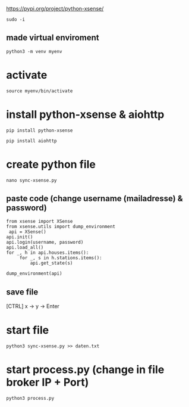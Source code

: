 
https://pypi.org/project/python-xsense/

```
sudo -i
```
## made virtual enviroment

```
python3 -m venv myenv
```

# activate

```
source myenv/bin/activate
```

# install python-xsense & aiohttp

```
pip install python-xsense
```

```
pip install aiohttp
```

# create python file

```
nano sync-xsense.py
```

## paste code (change username (mailadresse) & password)


``` 
from xsense import XSense
from xsense.utils import dump_environment
 api = XSense()
api.init()
api.login(username, password)
api.load_all()
for _, h in api.houses.items():
     for _, s in h.stations.items():
         api.get_state(s)

dump_environment(api)
```



## save file

[CTRL] x -> y -> Enter

# start file

```
python3 sync-xsense.py >> daten.txt
```
# start process.py (change in file broker IP + Port)

```
python3 process.py
```